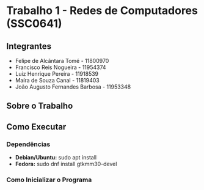 # Trabalho 1 - Redes de Computadores (SSC0641)

## Integrantes

- Felipe de Alcântara Tomé - 11800970 
- Francisco Reis Nogueira - 11954374
- Luiz Henrique Pereira - 11918539
- Maíra de Souza Canal - 11819403
- João Augusto Fernandes Barbosa - 11953348

## Sobre o Trabalho

## Como Executar

### Dependências
- **Debian/Ubuntu:** sudo apt install 
- **Fedora:** sudo dnf install gtkmm30-devel

### Como Inicializar o Programa
